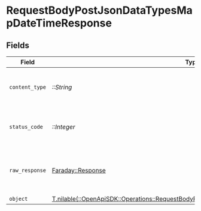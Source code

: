 # RequestBodyPostJsonDataTypesMapDateTimeResponse


## Fields

| Field                                                                                                                                                                      | Type                                                                                                                                                                       | Required                                                                                                                                                                   | Description                                                                                                                                                                |
| -------------------------------------------------------------------------------------------------------------------------------------------------------------------------- | -------------------------------------------------------------------------------------------------------------------------------------------------------------------------- | -------------------------------------------------------------------------------------------------------------------------------------------------------------------------- | -------------------------------------------------------------------------------------------------------------------------------------------------------------------------- |
| `content_type`                                                                                                                                                             | *::String*                                                                                                                                                                 | :heavy_check_mark:                                                                                                                                                         | HTTP response content type for this operation                                                                                                                              |
| `status_code`                                                                                                                                                              | *::Integer*                                                                                                                                                                | :heavy_check_mark:                                                                                                                                                         | HTTP response status code for this operation                                                                                                                               |
| `raw_response`                                                                                                                                                             | [Faraday::Response](https://www.rubydoc.info/gems/faraday/Faraday/Response)                                                                                                | :heavy_check_mark:                                                                                                                                                         | Raw HTTP response; suitable for custom response parsing                                                                                                                    |
| `object`                                                                                                                                                                   | [T.nilable(::OpenApiSDK::Operations::RequestBodyPostJsonDataTypesMapDateTimeResponseBody)](../../models/operations/requestbodypostjsondatatypesmapdatetimeresponsebody.md) | :heavy_minus_sign:                                                                                                                                                         | OK                                                                                                                                                                         |